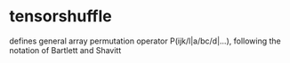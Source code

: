 # tensorshuffle
defines general array permutation operator P(ijk/l|a/bc/d|...), following the notation of Bartlett and Shavitt
